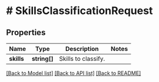 # # SkillsClassificationRequest

## Properties

Name | Type | Description | Notes
------------ | ------------- | ------------- | -------------
**skills** | **string[]** | Skills to classify. |

[[Back to Model list]](../../README.md#models) [[Back to API list]](../../README.md#endpoints) [[Back to README]](../../README.md)
